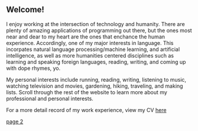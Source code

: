 ## Welcome! 

I enjoy working at the intersection of technology and humanity. There are plenty of amazing applications of programming out there, but the ones most near and dear to my heart are the ones that enchance the human experience. Accordingly, one of my major interests in language. This incorpates natural language processing/machine learning, and artificial intelligence, as well as more humanities centered disciplines such as learning and speaking foreign languages, reading, writing, and coming up with dope rhymes, yo. 

My personal interests include running, reading, writing, listening to music, watching television and movies, gardening, hiking, traveling, and making lists. Scroll through the rest of the website to learn more about my professional and personal interests.


For a more detail record of my work experience, view my CV [here](cv)


[page 2](page2)
